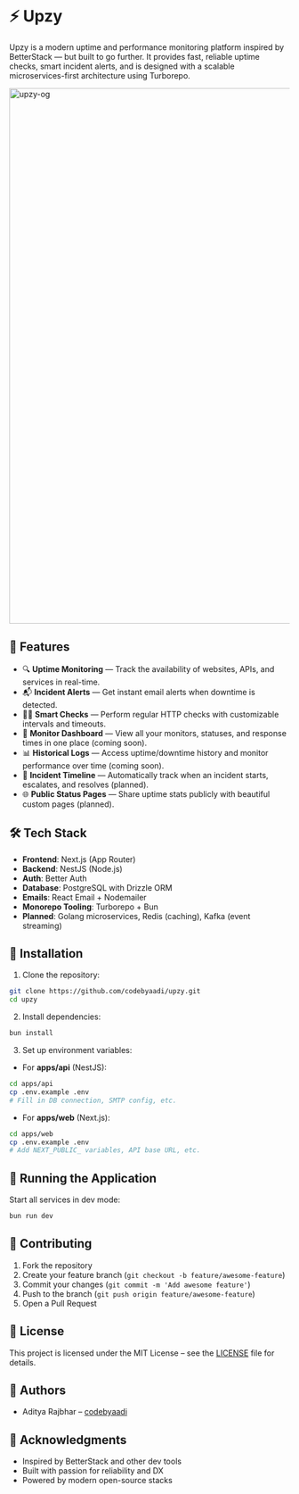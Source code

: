 # ⚡ Upzy

Upzy is a modern uptime and performance monitoring platform inspired by BetterStack — but built to go further. It provides fast, reliable uptime checks, smart incident alerts, and is designed with a scalable microservices-first architecture using Turborepo.

<img width="960" alt="upzy-og" src="https://github.com/user-attachments/assets/0c78b078-c9ee-428a-87e1-32d959a6217e" />


## 🚀 Features

- 🔍 **Uptime Monitoring** — Track the availability of websites, APIs, and services in real-time.
- 📬 **Incident Alerts** — Get instant email alerts when downtime is detected.
- 🕵️‍♂️ **Smart Checks** — Perform regular HTTP checks with customizable intervals and timeouts.
- 🧾 **Monitor Dashboard** — View all your monitors, statuses, and response times in one place (coming soon).
- 📊 **Historical Logs** — Access uptime/downtime history and monitor performance over time (coming soon).
- 🧠 **Incident Timeline** — Automatically track when an incident starts, escalates, and resolves (planned).
- 🌐 **Public Status Pages** — Share uptime stats publicly with beautiful custom pages (planned).


## 🛠️ Tech Stack

- **Frontend**: Next.js (App Router)
- **Backend**: NestJS (Node.js)
- **Auth**: Better Auth
- **Database**: PostgreSQL with Drizzle ORM
- **Emails**: React Email + Nodemailer
- **Monorepo Tooling**: Turborepo + Bun
- **Planned**: Golang microservices, Redis (caching), Kafka (event streaming)

## 🔧 Installation

1. Clone the repository:
```bash
git clone https://github.com/codebyaadi/upzy.git
cd upzy
```

2. Install dependencies:
```bash
bun install
```

3. Set up environment variables:

- For **apps/api** (NestJS):
```bash
cd apps/api
cp .env.example .env
# Fill in DB connection, SMTP config, etc.
```

- For **apps/web** (Next.js):
```bash
cd apps/web
cp .env.example .env
# Add NEXT_PUBLIC_ variables, API base URL, etc.
```

## 🚀 Running the Application

Start all services in dev mode:
```bash
bun run dev
```

## 🤝 Contributing

1. Fork the repository  
2. Create your feature branch (`git checkout -b feature/awesome-feature`)  
3. Commit your changes (`git commit -m 'Add awesome feature'`)  
4. Push to the branch (`git push origin feature/awesome-feature`)  
5. Open a Pull Request

## 📝 License

This project is licensed under the MIT License – see the [LICENSE](LICENSE) file for details.

## 👥 Authors

- Aditya Rajbhar – [codebyaadi](https://github.com/codebyaadi)

## 🙏 Acknowledgments

- Inspired by BetterStack and other dev tools  
- Built with passion for reliability and DX  
- Powered by modern open-source stacks
